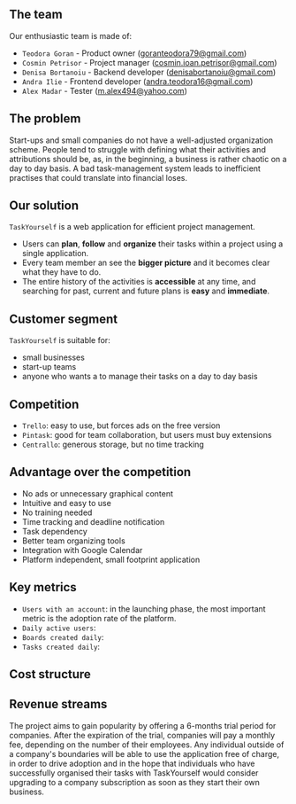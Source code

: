## The team
Our enthusiastic team is made of:
 - `Teodora Goran` - Product owner (<goranteodora79@gmail.com>)
 - `Cosmin Petrisor` - Project manager (<cosmin.ioan.petrisor@gmail.com>)
 - `Denisa Bortanoiu` - Backend developer (<denisabortanoiu@gmail.com>)
 - `Andra Ilie` - Frontend developer (<andra.teodora16@gmail.com>)
 - `Alex Madar` - Tester (<m.alex494@yahoo.com>)

## The problem
Start-ups and small companies do not have a well-adjusted organization scheme. 
People tend to struggle with defining what their activities and attributions should be,
as, in the beginning, a business is rather chaotic on a day to day basis.
A bad task-management system leads to inefficient practises that could translate
into financial loses.

## Our solution
`TaskYourself` is a web application for efficient project management. 
 * Users can **plan**, **follow** and **organize** their tasks within a project using 
a single application. 
 * Every team member an see the **bigger picture** and it 
becomes clear what they have to do.
 * The entire history of the activities is **accessible** at any time, and 
searching for past, current and future plans is **easy** and **immediate**.

## Customer segment
`TaskYourself` is suitable for:
 * small businesses 
 * start-up teams
 * anyone who wants a to manage their tasks on a day to day basis

## Competition 
 * `Trello`: easy to use, but forces ads on the free version
 * `Pintask`: good for team collaboration, but users must buy extensions
 * `Centrallo`: generous storage, but no time tracking

## Advantage over the competition
 * No ads or unnecessary graphical content
 * Intuitive and easy to use
 * No training needed
 * Time tracking and deadline notification
 * Task dependency
 * Better team organizing tools
 * Integration with Google Calendar
 * Platform independent, small footprint application

## Key metrics
 * `Users with an account`: in the launching phase, 
 the most important metric is the adoption rate of the platform. 
 * `Daily active users`: 
 * `Boards created daily`:
 * `Tasks created daily`: 

## Cost structure


## Revenue streams
The project aims to gain popularity by offering a 6-months trial period for companies.
After the expiration of the trial, companies will pay a monthly fee, depending on the number
of their employees. 
Any individual outside of a company's boundaries will be able to use the application
free of charge, in order to drive adoption and in the hope that individuals who have
successfully organised their tasks with TaskYourself would consider upgrading to a 
company subscription as soon as they start their own business.
